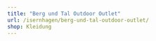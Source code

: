 ```yaml
---
title: "Berg und Tal Outdoor Outlet"
url: /isernhagen/berg-und-tal-outdoor-outlet/
shop: Kleidung
---
```


